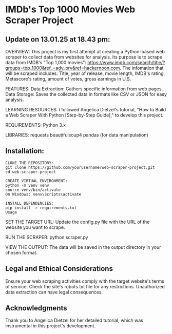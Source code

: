 
# IMDb's Top 1000 Movies Web Scraper Project

## Update on 13.01.25 at 18.43 pm:

OVERVIEW:
This project is my first attempt at creating a Python-based web scraper to collect data from websites for analysis. 
Its purpose is to scrape data from IMDB's "Top 1,000 movies": https://www.imdb.com/search/title/?groups=top_1000&ref_=adv_prv&ref=hackernoon.com.
The infomation that will be scraped includes: Title, year of release, movie length, IMDB's rating, Metascore's rating, amount of votes, gross earnings in U.S. 

FEATURES:
Data Extraction: Gathers specific information from web pages.
Data Storage: Saves the collected data in formats like CSV or JSON for easy analysis.

LEARNING RESOURCES:
I followed Angelica Dietzel's tutorial, "How to Build a Web Scraper With Python [Step-by-Step Guide]," to develop this project.

REQUIREMENTS:
Python 3.x

LIBRARIES:
requests 
beautifulsoup4
pandas (for data manipulation)


## Installation:
```
CLONE THE REPOSITORY:
git clone https://github.com/yourusername/web-scraper-project.git
cd web-scraper-project

CREATE VIRTUAL ENVIRONMENT:
python -m venv venv
source venv/bin/activate  
On Windows: venv\Scripts\activate

INSTALL DEPENDENCIES:
pip install -r requirements.txt
Usage
```

SET THE TARGET URL:
Update the config.py file with the URL of the website you want to scrape.

RUN THE SCRAPER:
python scraper.py

VIEW THE OUTPUT:
The data will be saved in the output directory in your chosen format.


## Legal and Ethical Considerations
Ensure your web scraping activities comply with the target website's terms of service. Check the site's robots.txt file for any restrictions. Unauthorized data extraction can have legal consequences.

## Acknowledgments
Thank you to Angelica Dietzel for her detailed tutorial, which was instrumental in this project's development.
